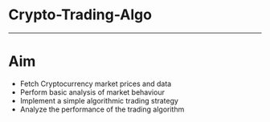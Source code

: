 # Crypto-Trading-Algo
---

# Aim
- Fetch Cryptocurrency market prices and data
- Perform basic analysis of market behaviour
- Implement a simple algorithmic trading strategy
- Analyze the performance of the trading algorithm

